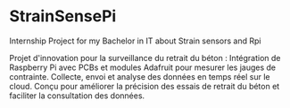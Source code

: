 # StrainSensePi
Internship Project for my Bachelor in IT about Strain sensors and Rpi

Projet d'innovation pour la surveillance du retrait du béton : Intégration de Raspberry Pi avec PCBs et modules Adafruit pour mesurer les jauges de contrainte. 
Collecte, envoi et analyse des données en temps réel sur le cloud. 
Conçu pour améliorer la précision des essais de retrait du béton et faciliter la consultation des données.